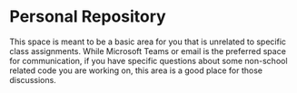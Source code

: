 # Personal Repository

This space is meant to be a basic area for you that is unrelated to specific class assignments. While Microsoft Teams or email is the preferred space for communication, if you have specific questions about some non-school related code you are working on, this area is a good place for those discussions.
